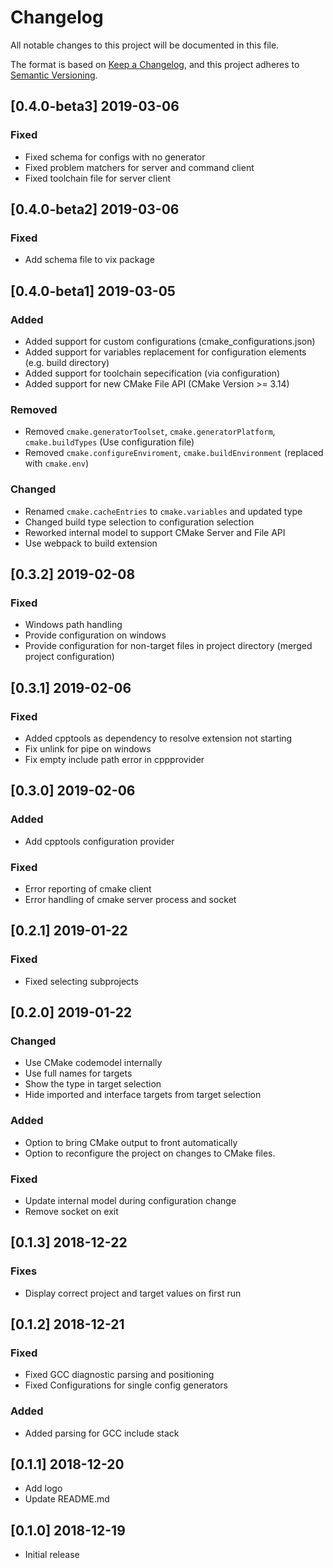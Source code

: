 # Changelog
All notable changes to this project will be documented in this file.

The format is based on [Keep a Changelog](https://keepachangelog.com/en/1.0.0/),
and this project adheres to [Semantic Versioning](https://semver.org/spec/v2.0.0.html).
## [0.4.0-beta3] 2019-03-06
### Fixed
- Fixed schema for configs with no generator
- Fixed problem matchers for server and command client
- Fixed toolchain file for server client

## [0.4.0-beta2] 2019-03-06
### Fixed
 - Add schema file to vix package
## [0.4.0-beta1] 2019-03-05
### Added
- Added support for custom configurations (cmake_configurations.json)
- Added support for variables replacement for configuration elements (e.g. build directory)
- Added support for toolchain sepecification (via configuration)
- Added support for new CMake File API (CMake Version >= 3.14)

### Removed
- Removed `cmake.generatorToolset`, `cmake.generatorPlatform`, `cmake.buildTypes` (Use configuration file)
- Removed `cmake.configureEnviroment`, `cmake.buildEnvironment` (replaced with `cmake.env`)

### Changed
- Renamed `cmake.cacheEntries` to `cmake.variables` and updated type
- Changed build type selection to configuration selection
- Reworked internal model to support CMake Server and File API
- Use webpack to build extension

## [0.3.2] 2019-02-08
### Fixed
 - Windows path handling
 - Provide configuration on windows
 - Provide configuration for non-target files in project directory (merged project configuration)

## [0.3.1] 2019-02-06
### Fixed
- Added cpptools as dependency to resolve extension not starting
- Fix unlink for pipe on windows
- Fix empty include path error in cppprovider

## [0.3.0] 2019-02-06
### Added
- Add cpptools configuration provider

### Fixed
- Error reporting of cmake client
- Error handling of cmake server process and socket

## [0.2.1] 2019-01-22
### Fixed
- Fixed selecting subprojects

## [0.2.0] 2019-01-22
### Changed
- Use CMake codemodel internally
- Use full names for targets
- Show the type in target selection
- Hide imported and interface targets from target selection

### Added
- Option to bring CMake output to front automatically
- Option to reconfigure the project on changes to CMake files.

### Fixed
- Update internal model during configuration change
- Remove socket on exit

## [0.1.3] 2018-12-22
### Fixes
- Display correct project and target values on first run

## [0.1.2] 2018-12-21
### Fixed
- Fixed GCC diagnostic parsing and positioning
- Fixed Configurations for single config generators

### Added
- Added parsing for GCC include stack

## [0.1.1] 2018-12-20
- Add logo
- Update README.md

## [0.1.0] 2018-12-19
- Initial release